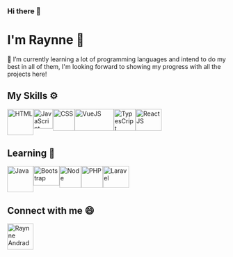 ### Hi there 👋

<h1> I'm Raynne 🖤 </h1>
🚀 I’m currently learning a lot of programming languages and intend to do my best in all of them, I'm looking forward to showing my progress with all the projects here!
<h2> My Skills ⚙ </h2>
<div style="display:flex;">
  <img src="https://icones.pro/wp-content/uploads/2021/05/icone-html-rose.png" alt="HTML" width='60px' height='60px'/> 
  <img src="https://p1.hiclipart.com/preview/951/574/485/react-logo-javascript-redux-vuejs-angular-angularjs-expressjs-front-and-back-ends-png-clipart.jpg" 
       alt="JavaScript" width='45px' height='45px' style="background:#fff"/> 
  <img src="https://encrypted-tbn0.gstatic.com/images?q=tbn:ANd9GcTpNYLQj1JDQnc-3-k_3aFpAdcMI71NeOnOqKtrFzELb_rZxj4T2n2paK9Amxty89opXVI&usqp=CAU" alt="CSS"
       width='50px' height='50px'/> 
  <img src="https://miro.medium.com/max/900/1*0_zl1YRcPy0ymOpgJ0dQKA.jpeg" alt="VueJS" width='90px' height='50px' style="object-fit: cover;"/> 
   <img src="https://upload.wikimedia.org/wikipedia/commons/thumb/4/4c/Typescript_logo_2020.svg/1200px-Typescript_logo_2020.svg.png" alt="TypesCript" width='50px' height='50px'/> 
  <img src="https://upload.wikimedia.org/wikipedia/commons/thumb/a/a7/React-icon.svg/2300px-React-icon.svg.png" alt="ReactJS" width='60px' height='50px'/> 
</div>

<h2> Learning 📖 </h2>

<div style="display:flex;">
  <img src="https://logospng.org/download/java/logo-java-2048.png" alt="Java" width='60px' height='60px'/> 
  <img src="https://fuzati.com/wp-content/uploads/2016/12/Bootstrap-Logo.png" alt="Bootstrap" width='60px' height='45px' style="background:#fff"/> 
  <img src="https://encrypted-tbn0.gstatic.com/images?q=tbn:ANd9GcSPQL_6v-OP3R2SoXH4ieLAPNzsuKzv33ivMQ&usqp=CAU" alt="Node"width='50px' height='50px'/> 
  <img src="https://cdn.icon-icons.com/icons2/2389/PNG/512/php_logo_icon_144990.png" alt="PHP" height='50px' style="object-fit: cover;"/> 
  <img src="https://marvel-b1-cdn.bc0a.com/f00000000152152/www.zend.com/sites/default/files/image/2019-09/logo-laravel.jpg" alt="Laravel" width='60px' height='50px'/> 
</div>

<h2> Connect with me 😄 </h2> 
<a href="https://www.linkedin.com/in/raynne-andrade-6ba995170/" target="_blank">
 <img src="https://encrypted-tbn0.gstatic.com/images?q=tbn:ANd9GcTWnXtsBgKG6YI2xjJ2ZE4YELyR3EQhX21S8A&usqp=CAU" alt="Raynne Andrade" width='60px' /> 
</a>
<!--
**Raynne-Andrade/Raynne-Andrade** is a ✨ _special_ ✨ repository because its `README.md` (this file) appears on your GitHub profile.

Here are some ideas to get you started:

- 🔭 I’m currently working on ...
- 🌱 I’m currently learning ...
- 👯 I’m looking to collaborate on ...
- 🤔 I’m looking for help with ...
- 💬 Ask me about ...
- 📫 How to reach me: ...
- 😄 Pronouns: ...
- ⚡ Fun fact: ...
-->
